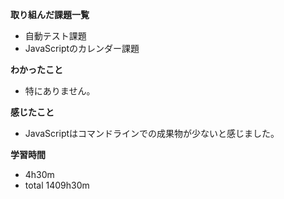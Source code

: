 **取り組んだ課題一覧**
* 自動テスト課題
* JavaScriptのカレンダー課題

**わかったこと**
* 特にありません。

**感じたこと**
* JavaScriptはコマンドラインでの成果物が少ないと感じました。

**学習時間**
* 4h30m
 * total 1409h30m
